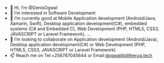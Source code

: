 - 👋 Hi, I’m @DenisOgwal
- 👀 I’m interested in Software Development
- 🌱 I’m currently good at Mobile Application development (Android/Java, Xamarin, Swift), Desktop application development(C#), embedded systems (C# and Embedded C), Web Development (PHP, HTML5, CSS3, JAVASCRIPT or Laravel Framework).  ...
- 💞️ I’m looking to collaborate on Application development (Android/Java), Desktop application development(C#) or Web Development (PHP, HTML5, CSS3, JAVASCRIPT or Laravel Framework)
- 📫 Reach me on Tel:+256787045644 or Email:dogwal@ditherug.tech

<!---
DenisOgwal/DenisOgwal is a ✨ special ✨ repository because its `README.md` (this file) appears on your GitHub profile.
You can click the Preview link to take a look at your changes.
--->

